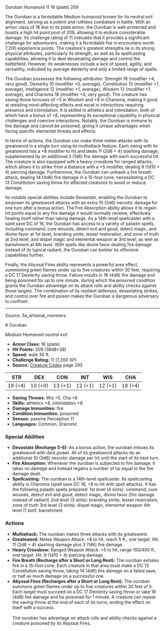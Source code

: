 <MonsterName/>Ouroban</MonsterName>
<CreatureType/>Humanoid</CreatureType>
<CR/>11</CR>
<AC/>18 (plate)</AC>
<HP/>209</HP>
<summary>The Ouroban is a formidable Medium humanoid known for its neutral evil alignment, serving as a potent and ruthless combatant in battle. With an armor class of 18 due to its plate armor, the Ouroban is well-protected and boasts a high hit point pool of 209, allowing it to endure considerable damage. Its challenge rating of 11 indicates that it provides a significant challenge for adventurers, making it a formidable foe in encounters worth 7,200 experience points. The creature's greatest strengths lie in its strong physical attributes, particularly its strength, as well as its spellcasting capabilities, allowing it to deal devastating damage and control the battlefield. However, its weaknesses include a lack of speed, agility, and versatility, indicated by average dexterity and only a limited range of spells.</summary>

<detail>

The Ouroban possesses the following attributes: Strength 18 (modifier +4, very good), Dexterity 10 (modifier +0, average), Constitution 13 (modifier +1, average), Intelligence 12 (modifier +1, average), Wisdom 12 (modifier +1, average), and Charisma 18 (modifier +4, very good). The creature has saving throw bonuses of +5 in Wisdom and +8 in Charisma, making it good at resisting mind-affecting effects and excel in interactions requiring presence and intimidation. It is skilled in athletics and intimidation, both of which have a bonus of +8, representing its exceptional capability in physical challenges and coercive interactions. Notably, the Ouroban is immune to fire damage and cannot be poisoned, giving it unique advantages when facing specific elemental threats and effects.

In terms of actions, the Ouroban can make three melee attacks with its greatsword in a single turn using its multiattack feature. Each swing with its greatsword has a +8 modifier to hit and deals 11 (2d6 + 4) slashing damage, supplemented by an additional 3 (1d6) fire damage with each successful hit. The creature is also equipped with a heavy crossbow for ranged attacks, which allows it to strike from a distance with a +5 modifier, dealing 9 (1d10 + 4) piercing damage. Furthermore, the Ouroban can unleash a fire breath attack, dealing 14 (4d6) fire damage in a 15-foot cone, necessitating a DC 13 Constitution saving throw for affected creatures to avoid or reduce damage.

Its notable special abilities include Devastate, enabling the Ouroban to empower its greatsword attacks with an extra 10 (3d6) necrotic damage for one turn after a bonus action. The Fire Absorption ability allows it to regain hit points equal to any fire damage it would normally receive, effectively healing itself rather than taking damage. As a 14th-level spellcaster with a spell save DC of 16, the Ouroban has access to a variety of paladin spells, including command, cure wounds, detect evil and good, detect magic, and divine favor at 1st level, branding smite, lesser restoration, and zone of truth at 2nd level, and dispel magic and elemental weapon at 3rd level, as well as banishment at 4th level. With spells like divine favor dealing fire damage instead of its typical radiant, the Ouroban can bolster its offensive capabilities further.

Finally, the Abyssal Fires ability represents a powerful area effect, summoning green flames under up to five creatures within 30 feet, requiring a DC 17 Dexterity saving throw. Failure results in 18 (4d8) fire damage and being poisoned for up to one minute, during which the poisoned condition grants the Ouroban advantage on its attack rolls and ability checks against those targets. The combination of its resilient defenses, devastating strikes, and control over fire and poison makes the Ouroban a dangerous adversary to confront.</detail>



---

Source: 5e_artisinal_monsters

<statblock>
# Ouroban

*Medium* *Humanoid* *neutral evil*

- **Armor Class:** 18 (plate)
- **Hit Points:** 209 (38d8+38)
- **Speed:** walk 30 ft.
- **Challenge Rating:** 11 (7,200 XP)
- **Source:** [Creature Codex](https://koboldpress.com/kpstore/product/creature-codex-for-5th-edition-dnd) page 293

| STR | DEX | CON | INT | WIS | CHA |
| --- | --- | --- | --- | --- | --- |
| 18 (+4) | 10 (+0) | 13 (+1) | 12 (+1) | 12 (+1) | 18 (+4) |

- **Saving Throws**: Wis +5, Cha +8
- **Skills:** athletics +8, intimidation +8
- **Damage Immunities:** fire
- **Condition Immunities:** poisoned
- **Senses:** passive Perception 11
- **Languages:** Common, Draconic

### Special Abilities

- **Devastate (Recharge 5-6):** As a bonus action, the ouroban imbues its greatsword with dark power. All of its greatsword attacks do an additional 10 (3d6) necrotic damage per hit until the start of its next turn.
- **Fire Absorption:** Whenever the ouroban is subjected to fire damage, it takes no damage and instead regains a number of hp equal to the fire damage dealt.
- **Spellcasting:** The ouroban is a 14th-level spellcaster. Its spellcasting ability is Charisma (spell save DC 16, +8 to hit with spell attacks). It has the following paladin spells prepared:
1st level (4 slots): command, cure wounds, detect evil and good, detect magic, divine favor (fire damage instead of radiant)
2nd level (3 slots): branding smite, lesser restoration, zone of truth
3rd level (3 slots): dispel magic, elemental weapon
4th level (1 slot): banishment

### Actions

- **Multiattack:** The ouroban makes three attacks with its greatsword.
- **Greatsword:** Melee Weapon Attack: +8 to hit, reach 5 ft., one target. Hit: 11 (2d6 + 4) slashing damage plus 3 (1d6) fire damage.
- **Heavy Crossbow:** Ranged Weapon Attack: +5 to hit, range 100/400 ft., one target. Hit: 9 (1d10 + 4) piercing damage.
- **Fire Breath (Recharge after a Short or Long Rest):** The ouroban exhales fire in a 15-foot cone. Each creature in that area must make a DC 13 Constitution saving throw, taking 14 (4d6) fire damage on a failed save, or half as much damage on a successful one.
- **Abyssal Fires (Recharges after a Short or Long Rest):** The ouroban summons green flames under up to five creatures within 30 feet of it. Each target must succeed on a DC 17 Dexterity saving throw or take 18 (4d8) fire damage and be poisoned for 1 minute. A creature can repeat the saving throw at the end of each of its turns, ending the effect on itself with a success.<br><br>The ouroban has advantage on attack rolls and ability checks against a creature poisoned by its Abyssal Fires.


</statblock>



